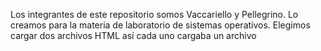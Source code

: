 Los integrantes de este repositorio somos Vaccariello y Pellegrino. Lo creamos para la materia de laboratorio de sistemas operativos. Elegimos cargar dos archivos HTML así cada uno cargaba un archivo
